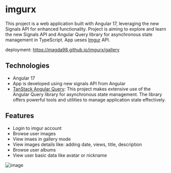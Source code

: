# imgurx

This project is a web application built with Angular 17, leveraging the new Signals API for enhanced functionality. Project is aiming to explore and learn the new Signals API and Angular Query library for asynchronous state management in TypeScript.
App ueses [Imgur](https://imgur.com/) API.

deployment: https://magda98.github.io/imgurx/gallery


## Technologies
- Angular 17
- App is developed using new signals API from Angular
- [TanStack Angular Query](https://tanstack.com/query/v5/docs/framework/angular/overview): This project makes extensive use of the Angular Query library for asynchronous state management. The library offers powerful tools and utilities to manage application state effectively.


## Features
- Login to imgur account
- Browse user images
- View imaes in gallery mode
- View images details like: adding date, views, title, description
- Browse user albums
- View user basic data like avatar or nickname


![image](https://github.com/Magda98/imgurx/assets/33430525/60e55c92-3653-48b6-9751-f679dbdef8fb)

